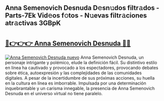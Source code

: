 ## Anna Semenovich Desnuda D𝚎sn𝚞dos filtr𝚊dos - Parts-7Ek Vid𝚎os f𝚘tos - N𝚞evas filtr𝚊ciones atr𝚊ctivas 3GBpK

# <h2><a href="http://mbavubn.tromn.icu/?c=Anna+Semenovich+Desnuda">🔗👉👉👉 Anna Semenovich Desnuda 🔗🔗</a></h2>

[![Anna Semenovich Desnuda nuevo](https://i.imgur.com/pEAQMta.gif)](http://mbavubn.tromn.icu/?c=Anna+Semenovich+Desnuda)
Anna Semenovich Desnuda, un personaje intrigante y polémico, elude la definición fácil. Su distintivo estilo en línea ha cautivado y provocado a los espectadores, provocando debates sobre ética, autoexpresión y las complejidades de las comunidades digitales. A pesar de la incertidumbre de sus próximas acciones, su huella en la cultura en línea es imborrable. Impulsada por una determinación inquebrantable y un carisma innegable, la presencia de Anna Semenovich Desnuda en el universo virtual no tiene paralelo.

